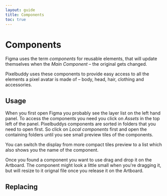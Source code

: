 ```yaml
---
layout: guide
title: Components
toc: true
---
```


# Components
Figma uses the term *components* for reusable elements, that will update themselves when the *Main Component* – the original gets changed.

Pixelbuddy uses these components to provide easy access to all the elements a pixel avatar is made of – body, head, hair, clothing and accessories.

## Usage
When you first open Figma you probably see the layer list on the left hand panel. To access the components you need you click on *Assets* in the top left of the panel. 
Pixelbuddys components are sorted in folders that you need to open first. So click on *Local components* first and open the containing folders until you see small preview tiles of the components.

You can switch the display from more compact tiles preview to a list which also shows you the name of the component.

Once you found a component you want to use drag and drop it on the Artboard. The component might look a little small when you're dragging it, but will resize to it orignal file once you release it on the Artboard.

## Replacing